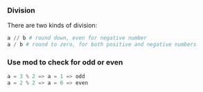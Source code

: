 
### Division
There are two kinds of division:
```python
a // b # round down, even for negative number
a / b # round to zero, for both positive and negative numbers
```

### Use mod to check for odd or even
```python
a = 3 % 2 => a = 1 => odd 
a = 2 % 2 => a = 0 => even
```
